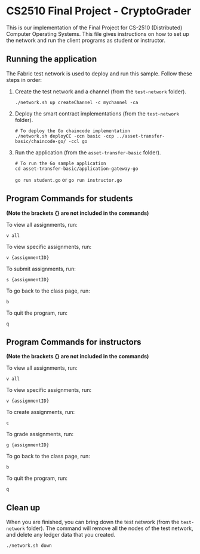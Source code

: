 # CS2510 Final Project - CryptoGrader

This is our implementation of the Final Project for CS-2510 (Distributed) Computer Operating Systems. This file gives instructions on how to set up the network and run the client programs as student or instructor.

## Running the application

The Fabric test network is used to deploy and run this sample. Follow these steps in order:

1. Create the test network and a channel (from the `test-network` folder).
   ```
   ./network.sh up createChannel -c mychannel -ca
   ```

1. Deploy the smart contract implementations (from the `test-network` folder).
   ```
   # To deploy the Go chaincode implementation
   ./network.sh deployCC -ccn basic -ccp ../asset-transfer-basic/chaincode-go/ -ccl go
   ```

1. Run the application (from the `asset-transfer-basic` folder).
   ```
   # To run the Go sample application
   cd asset-transfer-basic/application-gateway-go
   ```
   
   `go run student.go` or `go run instructor.go`

## Program Commands for students
**(Note the brackets {} are not included in the commands)**

To view all assignments, run:

`v all`

To view specific assignments, run:

`v {assignmentID}`

To submit assignments, run:

`s {assignmentID}`

To go back to the class page, run:

`b`

To quit the program, run:

`q`

## Program Commands for instructors
**(Note the brackets {} are not included in the commands)**

To view all assignments, run:

`v all`

To view specific assignments, run:

`v {assignmentID}`

To create assignments, run:

`c`

To grade assignments, run:

`g {assignmentID}`

To go back to the class page, run:

`b`

To quit the program, run:

`q`

## Clean up

When you are finished, you can bring down the test network (from the `test-network` folder). The command will remove all the nodes of the test network, and delete any ledger data that you created.

```
./network.sh down
```
